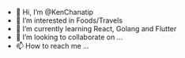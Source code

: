 - 👋 Hi, I’m @KenChanatip
- 👀 I’m interested in Foods/Travels
- 🌱 I’m currently learning React, Golang and Flutter
- 💞️ I’m looking to collaborate on ...
- 📫 How to reach me ...

<!---
KenChanatip/KenChanatip is a ✨ special ✨ repository because its `README.md` (this file) appears on your GitHub profile.
You can click the Preview link to take a look at your changes.
--->
